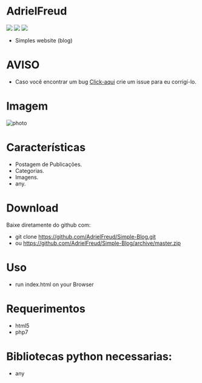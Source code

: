# AdrielFreud

![](https://img.shields.io/badge/Simple-BLOG-v1.0-blue?style=flat&logo=appveyor)
![](https://img.shields.io/badge/plataforma-win32--win64--linux64--linux32-blue?style=flat&logo=appveyor)
![](https://img.shields.io/badge/html-5--php7-blue)

 - Simples website (blog)

# AVISO
- Caso você encontrar um bug [Click-aqui](https://github.com/AdrielFreud/Simple-Blog/issues/new) crie um issue para eu corrigí-lo.

# Imagem
![photo](https://i.imgur.com/)

# Características
  - Postagem de Publicações.
  - Categorias.
  - Imagens.
  - any.

 
# Download
Baixe diretamente do github com:
 - git clone https://github.com/AdrielFreud/Simple-Blog.git
 - ou https://github.com/AdrielFreud/Simple-Blog/archive/master.zip


# Uso
 - run index.html on your Browser
# Requerimentos
 - html5
 - php7

# Bibliotecas python necessarias:
  - any
